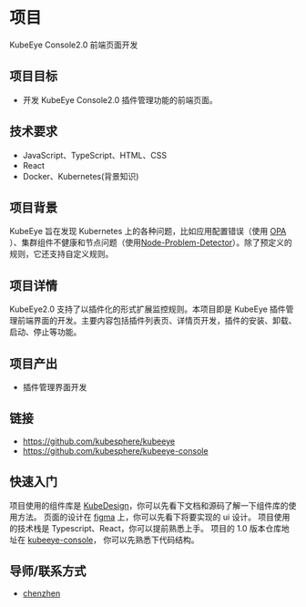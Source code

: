 # 项目

KubeEye Console2.0 前端页面开发

## 项目目标

* 开发 KubeEye Console2.0 插件管理功能的前端页面。

## 技术要求

* JavaScript、TypeScript、HTML、CSS
* React
* Docker、Kubernetes(背景知识)

## 项目背景

KubeEye 旨在发现 Kubernetes 上的各种问题，比如应用配置错误（使用 [OPA](https://github.com/open-policy-agent/opa) ）、集群组件不健康和节点问题（使用[Node-Problem-Detector](https://github.com/kubernetes/node-problem-detector)）。除了预定义的规则，它还支持自定义规则。

## 项目详情

KubeEye2.0 支持了以插件化的形式扩展监控规则。本项目即是 KubeEye 插件管理前端界面的开发。主要内容包括插件列表页、详情页开发，插件的安装、卸载、启动、停止等功能。

## 项目产出

* 插件管理界面开发

## 链接

* https://github.com/kubesphere/kubeeye
* https://github.com/kubesphere/kubeeye-console

## 快速入门

项目使用的组件库是 [KubeDesign](https://github.com/kubesphere/kube-design/tree/next)，你可以先看下文档和源码了解一下组件库的使用方法。
页面的设计在 [figma](https://www.figma.com/file/aDij53tnzKPr7dofRE54mX/%E9%A1%B9%E7%9B%AE_%E9%9B%86%E7%BE%A4%E5%B7%A1%E6%A3%80?node-id=627%3A19873) 上，你可以先看下将要实现的 ui 设计。
项目使用的技术栈是 Typescript、React，你可以提前熟悉上手。
项目的 1.0 版本仓库地址在 [kubeeye-console](https://github.com/kubesphere/kubeeye-console)， 你可以先熟悉下代码结构。

## 导师/联系方式

* [chenzhen](https://github.com/chenz24)
